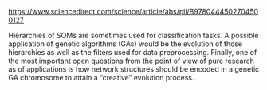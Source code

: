 

https://www.sciencedirect.com/science/article/abs/pii/B9780444502704500127

Hierarchies of SOMs are sometimes used for classification tasks. A possible application of genetic algorithms (GAs) would be the evolution of those hierarchies as well as the filters used for data preprocessing. Finally, one of the most important open questions from the point of view of pure research as of applications is how network structures should be encoded in a genetic GA chromosome to attain a “creative” evolution process.